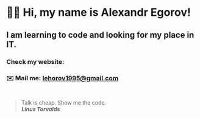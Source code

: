 
# 👋🏻 Hi, my name is **Alexandr Egorov**!
## I am learning to code and looking for my place in IT.
### Check my website: 
### ✉️ Mail me: Iehorov1995@gmail.com
#
> Talk is cheap. Show me the code. <br/>
> ***Linus Torvalds***
